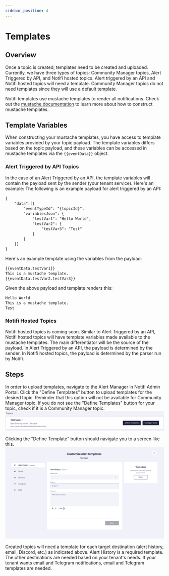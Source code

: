 ```yaml
---
sidebar_position: 4
---
```


# Templates 

## Overview
Once a topic is created, templates need to be created and uploaded. Currently, we have three types of topics: Community Manager topics, Alert Triggered by API, and Notifi hosted topics. Alert triggered by an API and Notifi hosted topics will need a template. Community Manager topics do not need templates since they will use a default template.

Notifi templates use mustache templates to render all notifications. Check out the [mustache documentation](https://mustache.github.io/mustache.5.html) to learn more about how to construct mustache templates.

## Template Variables
When constructing your mustache templates, you have access to template variables provided by your topic payload. The template variables differs based on the topic payload, and these variables can be accessed in mustache templates via the ``{{eventData}}`` object.

### Alert Triggered by API Topics
In the case of an Alert Triggered by an API, the template variables will contain the payload sent by the sender (your tenant service). Here's an example:
The following is an example payload for alert triggered by an API:
```
{
    "data":[{
        "eventTypeId": "{topicId}",
        "variablesJson": {
            "testVar1": "Hello World",
            "testVar2": {
                "testVar3": "Test"
            }
        }
    }]
}
```
Here's an example template using the variables from the payload:
```
{{eventData.testVar1}}
This is a mustache template. 
{{eventData.testVar2.testVar3}}
```
Given the above payload and template renders this:
```
Hello World
This is a mustache template. 
Test
```
### Notifi Hosted Topics
Notifi hosted topics is coming soon. Similar to Alert Triggered by an API, Notifi hosted topics will have template variables made available to the mustache templates. The main differentiator will be the source of the payload. In Alert Triggered by an API, the payload is determined by the sender. In Notifi hosted topics, the payload is determined by the parser run by Notifi.
## Steps
In order to upload templates, navigate to the Alert Manager in Notifi Admin Portal. Click the "Define Templates" button to upload templates for the desired topic. Reminder that this option will not be available for Community Manager topic. If you do not see the "Define Templates" button for your topic, check if it is a Community Manager topic.
![topic created](/img/create-topics/3.png)

Clicking the "Define Template" button should navigate you to a screen like this. 
![Upload Template Screen](/img/create-topics/4.png)

Created topics will need a template for each target destination (alert history, email, Discord, etc.) as indicated above. Alert History is a required template. The other destinations are needed based on your tenant's needs. If your tenant wants email and Telegram notifications, email and Telegram templates are needed.